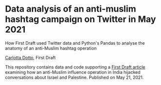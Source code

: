 # Data analysis of an anti-muslim hashtag campaign on Twitter in May 2021

How First Draft used Twitter data and Python's Pandas to analyse the anatomy of an anti-Muslim hashtag operation

[Carlotta Dotto](https://twitter.com/CarlottaDotto), First Draft

This repository contains data and code supporting a [First Draft article](https://firstdraftnews.org/articles/israel-palestine-tweets-and-indian-anti-muslim-network/) examining how an anti-Muslim influence operation in India hijacked conversations about Israel and Palestine. Published on May 21, 2021.
